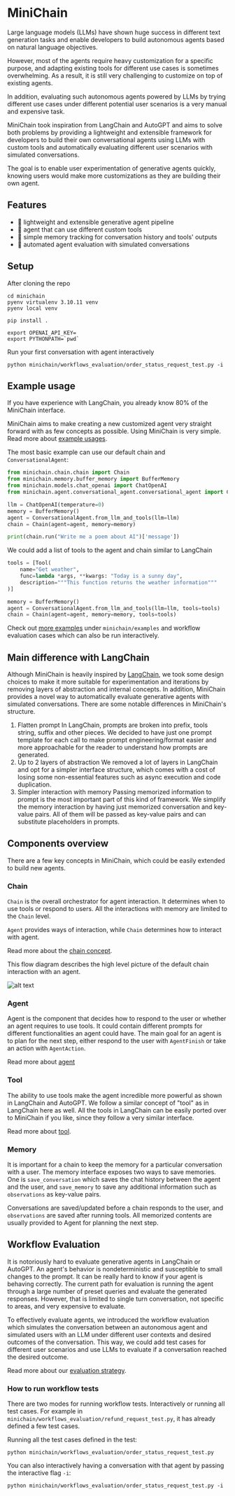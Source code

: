 # MiniChain

Large language models (LLMs) have shown huge success in different text generation tasks and
enable developers to build autonomous agents based on natural language objectives.

However, most of the agents require heavy customization for a specific purpose, and adapting
existing tools for different use cases is sometimes overwhelming. As a result, it is
still very challenging to customize on top of existing agents.

In addition, evaluating such autonomous agents powered by LLMs by trying different use
cases under different potential user scenarios is a very manual and expensive task.

MiniChain took inspiration from LangChain and AutoGPT and aims to solve
both problems by providing a lightweight and extensible framework
for developers to build their own conversational agents using LLMs with custom tools and
automatically evaluating different user scenarios with simulated conversations.

The goal is to enable user experimentation of generative agents quickly, knowing users would
make more customizations as they are building their own agent.

## Features

- 🚀 lightweight and extensible generative agent pipeline
- 🔗 agent that can use different custom tools
- 💾 simple memory tracking for conversation history and tools' outputs
- 🤖 automated agent evaluation with simulated conversations

## Setup

After cloning the repo

```shell
cd minichain
pyenv virtualenv 3.10.11 venv
pyenv local venv

pip install .

export OPENAI_API_KEY=
export PYTHONPATH=`pwd`
```

Run your first conversation with agent interactively

```shell
python minichain/workflows_evaluation/order_status_request_test.py -i
```

## Example usage

If you have experience with LangChain, you already know 80% of the MiniChain interface.

MiniChain aims to make creating a new customized agent very straight forward with as few
concepts as possible. Using MiniChain is very simple.
Read more about [example usages](./docs/examples.md).

The most basic example can use our default chain and `ConversationalAgent`:

```python
from minichain.chain.chain import Chain
from minichain.memory.buffer_memory import BufferMemory
from minichain.models.chat_openai import ChatOpenAI
from minichain.agent.conversational_agent.conversational_agent import ConversationalAgent

llm = ChatOpenAI(temperature=0)
memory = BufferMemory()
agent = ConversationalAgent.from_llm_and_tools(llm=llm)
chain = Chain(agent=agent, memory=memory)

print(chain.run("Write me a poem about AI")['message'])
```

We could add a list of tools to the agent and chain similar to LangChain

```python
tools = [Tool(
    name="Get weather",
    func=lambda *args, **kwargs: "Today is a sunny day",
    description="""This function returns the weather information"""
)]

memory = BufferMemory()
agent = ConversationalAgent.from_llm_and_tools(llm=llm, tools=tools)
chain = Chain(agent=agent, memory=memory, tools=tools)
```

Check out [more examples](./docs/examples.md) under `minichain/examples` and workflow evaluation
cases which can
also be run interactively.

## Main difference with LangChain

Although MiniChain is heavily inspired by [LangChain](https://github.com/hwchase17/langchain),
we took some design choices to make it more suitable for experimentation and iterations by
removing layers of abstraction and internal concepts.
In addition, MiniChain provides a novel way to automatically evaluate generative agents with
simulated conversations.
There are some notable differences in MiniChain's structure.

1. Flatten prompt
   In LangChain, prompts are broken into prefix, tools string, suffix and other pieces. We
   decided to have just one prompt template for each call to make prompt engineering/format
   easier and more approachable for the reader to understand how prompts are generated.
2. Up to 2 layers of abstraction
   We removed a lot of layers in LangChain and opt for a simpler interface structure, which
   comes with a cost of losing some non-essential features such as async execution and code
   duplication.
3. Simpler interaction with memory
   Passing memorized information to prompt is the most important part of this kind of framework.
   We simplify the memory interaction by having just memorized conversation and key-value pairs. All
   of them will be passed as key-value pairs and can substitute placeholders in prompts.

## Components overview

There are a few key concepts in MiniChain, which could be easily extended to build new agents.

### Chain

`Chain` is the overall orchestrator for agent interaction. It determines when to use tools or respond
to users. All the interactions with memory are limited to the `Chain` level.

`Agent` provides ways of interaction, while `Chain` determines how to
interact with agent.

Read more about the [chain concept](./docs/chain.md).

This flow diagram describes the high level picture of the default chain interaction with an agent.

![alt text](./docs/imgs/Minichain.drawio.png)

### Agent

Agent is the component that decides how to respond to the user or whether an agent requires to use tools.
It could contain different prompts for different functionalities an agent could have. The main goal
for an agent is to plan for the next step, either respond to the user with `AgentFinish` or take an
action with `AgentAction`.

Read more about [agent](./docs/agent.md)

### Tool

The ability to use tools make the agent incredible more powerful as shown in LangChain and
AutoGPT. We follow a similar concept of "tool" as in LangChain here as well.
All the tools in LangChain can be easily ported over to MiniChain if you like, since they follow
a very similar interface.

Read more about [tool](./docs/tools.md).

### Memory

It is important for a chain to keep the memory for a particular conversation with a user. The memory
interface exposes two ways to save memories. One is `save_conversation` which saves the chat
history between the agent and the user, and `save_memory` to save any additional information such as
`observations` as key-value pairs.

Conversations are saved/updated before a chain responds to the user, and `observations` are saved
after running tools. All memorized contents are usually provided to Agent for planning
the next step.

## Workflow Evaluation

It is notoriously hard to evaluate generative agents in LangChain or AutoGPT. An agent's behavior
is nondeterministic and susceptible to small changes to the prompt. It can be really hard to
know if your agent is behaving correctly. The current path for evaluation is running the agent
through a large number of preset queries and evaluate the generated responses. However, that is
limited to single turn conversation, not specific to areas, and very expensive to evaluate.

To effectively evaluate agents, we introduced the workflow evaluation
which simulates the conversation between an autonomous agent and simulated users with an LLM under
different user contexts and desired outcomes of the conversation. This way, we could add test
cases for different user scenarios and use LLMs to evaluate if a conversation reached the desired
outcome.

Read more about our [evaluation strategy](./docs/workflow_evaluation.md).

### How to run workflow tests

There are two modes for running workflow tests. Interactively or running all test cases.
For example in `minichain/workflows_evaluation/refund_request_test.py`, it has already defined
a few test cases.

Running all the test cases defined in the test:

```shell
python minichain/workflows_evaluation/order_status_request_test.py
```

You can also interactively having a conversation with that agent by passing the interactive
flag `-i`:

```shell
python minichain/workflows_evaluation/order_status_request_test.py -i
```
